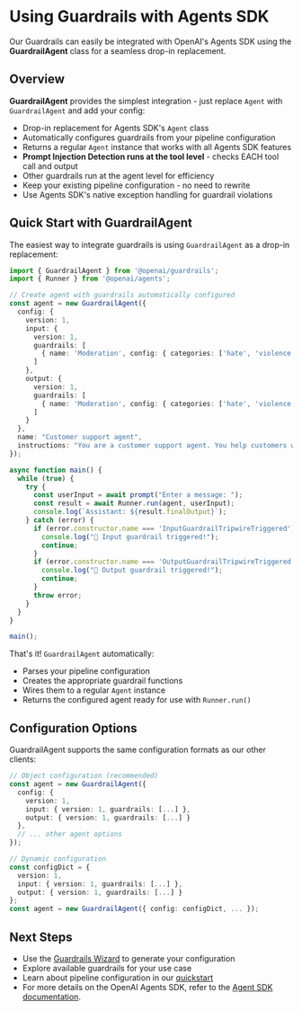 # Using Guardrails with Agents SDK

Our Guardrails can easily be integrated with OpenAI's Agents SDK using the **GuardrailAgent** class for a seamless drop-in replacement.

## Overview

**GuardrailAgent** provides the simplest integration - just replace `Agent` with `GuardrailAgent` and add your config:

- Drop-in replacement for Agents SDK's `Agent` class
- Automatically configures guardrails from your pipeline configuration 
- Returns a regular `Agent` instance that works with all Agents SDK features
- **Prompt Injection Detection runs at the tool level** - checks EACH tool call and output
- Other guardrails run at the agent level for efficiency
- Keep your existing pipeline configuration - no need to rewrite
- Use Agents SDK's native exception handling for guardrail violations

## Quick Start with GuardrailAgent

The easiest way to integrate guardrails is using `GuardrailAgent` as a drop-in replacement:

```typescript
import { GuardrailAgent } from '@openai/guardrails';
import { Runner } from '@openai/agents';

// Create agent with guardrails automatically configured
const agent = new GuardrailAgent({
  config: {
    version: 1,
    input: {
      version: 1,
      guardrails: [
        { name: 'Moderation', config: { categories: ['hate', 'violence'] } }
      ]
    },
    output: {
      version: 1,
      guardrails: [
        { name: 'Moderation', config: { categories: ['hate', 'violence'] } }
      ]
    }
  },
  name: "Customer support agent",
  instructions: "You are a customer support agent. You help customers with their questions."
});

async function main() {
  while (true) {
    try {
      const userInput = await prompt("Enter a message: ");
      const result = await Runner.run(agent, userInput);
      console.log(`Assistant: ${result.finalOutput}`);
    } catch (error) {
      if (error.constructor.name === 'InputGuardrailTripwireTriggered') {
        console.log("🛑 Input guardrail triggered!");
        continue;
      }
      if (error.constructor.name === 'OutputGuardrailTripwireTriggered') {
        console.log("🛑 Output guardrail triggered!");
        continue;
      }
      throw error;
    }
  }
}

main();
```

That's it! `GuardrailAgent` automatically:

- Parses your pipeline configuration
- Creates the appropriate guardrail functions 
- Wires them to a regular `Agent` instance
- Returns the configured agent ready for use with `Runner.run()`

## Configuration Options

GuardrailAgent supports the same configuration formats as our other clients:

```typescript
// Object configuration (recommended)
const agent = new GuardrailAgent({
  config: {
    version: 1,
    input: { version: 1, guardrails: [...] },
    output: { version: 1, guardrails: [...] }
  },
  // ... other agent options
});

// Dynamic configuration
const configDict = {
  version: 1,
  input: { version: 1, guardrails: [...] },
  output: { version: 1, guardrails: [...] }
};
const agent = new GuardrailAgent({ config: configDict, ... });
```

## Next Steps

- Use the [Guardrails Wizard](https://platform.openai.com/guardrails) to generate your configuration
- Explore available guardrails for your use case  
- Learn about pipeline configuration in our [quickstart](./quickstart.md)
- For more details on the OpenAI Agents SDK, refer to the [Agent SDK documentation](https://openai.github.io/openai-agents-js/).
